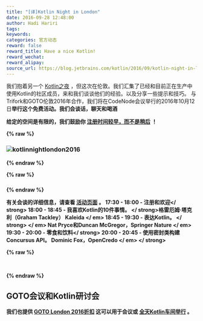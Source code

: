 ```yaml
---
title: "[译]Kotlin Night in London"
date: 2016-09-28 12:48:00
author: Hadi Hariri
tags:
keywords:
categories: 官方动态
reward: false
reward_title: Have a nice Kotlin!
reward_wechat:
reward_alipay:
source_url: https://blog.jetbrains.com/kotlin/2016/09/kotlin-night-in-london/
---
```


我们抱着另一个 [Kotlin之夜](https://info.jetbrains.com/Kotlin-Night-London.html) ，但这次在伦敦。我们汇集了已经和目前正在生产中使用Kotlin的社区成员，来和我们谈谈他们的经验。以及分享一些提示和技巧。
与Trifork和GOTO伦敦2016年合作，我们将在CodeNode会议举行的2016年10月12日<strong>举行这个免费活动。我们会谈话，聊天和喝酒

给定的空间是有限的，我们鼓励你 [注册时间较早，而不是稍后](https://info.jetbrains.com/Kotlin-Night-London.html) ！

{% raw %}
<h3><img alt="kotlinnightlondon2016" class="alignnone size-full wp-image-4300" data-recalc-dims="1" src="https://i0.wp.com/blog.jetbrains.com/kotlin/files/2016/09/KotlinNightLondon2016.png?resize=520%2C260&amp;ssl=1"/></h3>
{% endraw %}


{% raw %}
<h3></h3>
{% endraw %}

有关会谈的详细信息，请查看 [活动页面](https://info.jetbrains.com/Kotlin-Night-London.html) 。
17:30  -  18:00  -  <strong>注册和欢迎</ strong>
18:00  -  18:45  -  <strong>我喜欢Kotlin的10件事情。 </ strong>格雷厄姆·塔克利（Graham Tackley） Kaleida </ em>
18:45  -  19:30  -  <strong>表达Kotlin。 </ strong> </ em> Nat Pryce和Duncan McGregor，Springer Nature </ em>
19:30  -  20:00  -  <strong>零食和饮料</ strong>
20:00  -  20:45  -  <strong>使用密封类构建Concursus API。 Dominic Fox，OpenCredo </ em> </ strong>

{% raw %}
<p> </p>
{% endraw %}

## GOTO会议和Kotlin研讨会

我们也提供 [GOTO London 2016折扣](https://secure.trifork.com/london-2016/registration/registration.jsp?promotionCode=kotlin100) 这可以用于会议或 [全天Kotlin车间举行](https://gotocon.com/london-2016/presentations/show_presentation.jsp?oid=7892) 。
